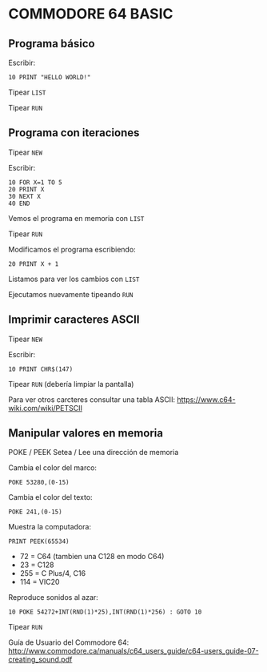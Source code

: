 COMMODORE 64 BASIC
==================

Programa básico
---------------

Escribir:

```basic
10 PRINT "HELLO WORLD!"
```

Tipear `LIST`

Tipear `RUN`

Programa con iteraciones
------------------------

Tipear `NEW`

Escribir:
```basic
10 FOR X=1 TO 5
20 PRINT X
30 NEXT X
40 END
```

Vemos el programa en memoria con `LIST`

Tipear `RUN`

Modificamos el programa escribiendo:
```basic
20 PRINT X + 1
```

Listamos para ver los cambios con `LIST`

Ejecutamos nuevamente tipeando `RUN`


Imprimir caracteres ASCII
-------------------------

Tipear `NEW`

Escribir:
```basic
10 PRINT CHR$(147)
```

Tipear `RUN` (debería limpiar la pantalla)

Para ver otros carcteres consultar una tabla ASCII: https://www.c64-wiki.com/wiki/PETSCII  

Manipular valores en memoria
----------------------------

POKE / PEEK  Setea / Lee una dirección de memoria

Cambia el color del marco:
```basic
POKE 53280,(0-15)
```

Cambia el color del texto:
```basic
POKE 241,(0-15)
```

Muestra la computadora:
```basic
PRINT PEEK(65534)
```

- 72 = C64 (tambien una C128 en modo C64)
- 23 = C128
- 255 = C Plus/4, C16
- 114 = VIC20

Reproduce sonidos al azar:
```basic
10 POKE 54272+INT(RND(1)*25),INT(RND(1)*256) : GOTO 10
```

Tipear `RUN`

Guía de Usuario del Commodore 64: http://www.commodore.ca/manuals/c64_users_guide/c64-users_guide-07-creating_sound.pdf
